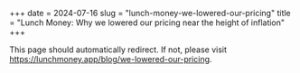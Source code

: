 +++
date = 2024-07-16
slug = "lunch-money-we-lowered-our-pricing"
title = "Lunch Money: Why we lowered our pricing near the height of inflation"
+++

This page should automatically redirect. If not, please visit <a href="https://lunchmoney.app/blog/we-lowered-our-pricing?utm_source=personal-blog&utm_medium=post&utm_campaign=we_lowered_our_pricing">https://lunchmoney.app/blog/we-lowered-our-pricing</a>.
